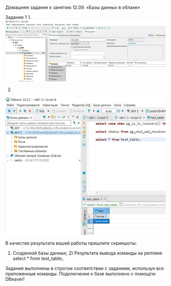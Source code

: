 Домашнее задание к занятию 12.09. «Базы данных в облаке»

Задание 1
1.
![slave](https://github.com/felimonist/12.09/blob/main/img/1.JPG)

2.
![slave](https://github.com/felimonist/12.09/blob/main/img/2.JPG)


В качестве результата вашей работы пришлите скриншоты:

1) Созданной базы данных; 2) Результата вывода команды на реплике select * from test_table;.


Задания выполнены в строгом соответствии с заданием, используя все приложенные команды. Подключение к базе выполнено с помощтю DBeaver! 


